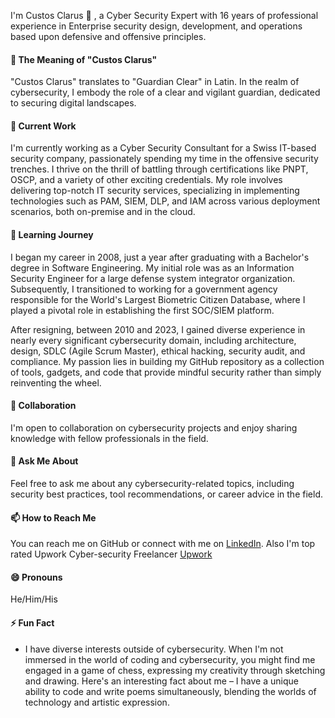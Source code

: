 <!--
**CustosClarus/CustosClarus** is a ✨ _special_ ✨ repository because its `README.md` (this file) appears on your GitHub profile.
-->

I'm Custos Clarus 🔰 , a Cyber Security Expert with 16 years of professional experience in Enterprise security design, development, and operations based upon defensive and offensive principles.

#### 🚀 The Meaning of "Custos Clarus"

"Custos Clarus" translates to "Guardian Clear" in Latin. In the realm of cybersecurity, I embody the role of a clear and vigilant guardian, dedicated to securing digital landscapes.

#### 🔭 Current Work

I'm currently working as a Cyber Security Consultant for a Swiss IT-based security company, passionately spending my time in the offensive security trenches. I thrive on the thrill of battling through certifications like PNPT, OSCP, and a variety of other exciting credentials. My role involves delivering top-notch IT security services, specializing in implementing technologies such as PAM, SIEM, DLP, and IAM across various deployment scenarios, both on-premise and in the cloud.

#### 🌱 Learning Journey

I began my career in 2008, just a year after graduating with a Bachelor's degree in Software Engineering. My initial role was as an Information Security Engineer for a large defense system integrator organization. Subsequently, I transitioned to working for a government agency responsible for the World's Largest Biometric Citizen Database, where I played a pivotal role in establishing the first SOC/SIEM platform.

After resigning, between 2010 and 2023, I gained diverse experience in nearly every significant cybersecurity domain, including architecture, design, SDLC (Agile Scrum Master), ethical hacking, security audit, and compliance. My passion lies in building my GitHub repository as a collection of tools, gadgets, and code that provide mindful security rather than simply reinventing the wheel.


#### 👯 Collaboration

I'm open to collaboration on cybersecurity projects and enjoy sharing knowledge with fellow professionals in the field.

#### 💬 Ask Me About

Feel free to ask me about any cybersecurity-related topics, including security best practices, tool recommendations, or career advice in the field.

#### 📫 How to Reach Me

You can reach me on GitHub or connect with me on [LinkedIn](https://www.linkedin.com/in/asad-ali85/). Also I'm top rated Upwork Cyber-security Freelancer [Upwork](https://www.upwork.com/freelancers/asadali85)

#### 😄 Pronouns

He/Him/His

#### ⚡ Fun Fact

- I have diverse interests outside of cybersecurity. When I'm not immersed in the world of coding and cybersecurity, you might find me engaged in a game of chess, expressing my creativity through sketching and drawing. Here's an interesting fact about me – I have a unique ability to code and write poems simultaneously, blending the worlds of technology and artistic expression.

